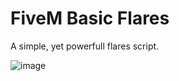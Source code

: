 # FiveM Basic Flares

A simple, yet powerfull flares script.

![image](https://media.discordapp.net/attachments/1126897340335276102/1143293571420663910/basic-flares.png?width=1246&height=701)
